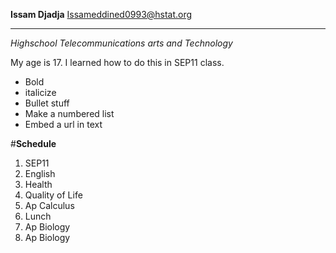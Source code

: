 **Issam Djadja**
Issameddined0993@hstat.org  

---
*Highschool Telecommunications arts and Technology*

My age is 17. I learned how to do this in SEP11 class.
* Bold
* italicize
* Bullet stuff
* Make a numbered list
* Embed a url in text


#**Schedule**

1) SEP11
2) English
3) Health
4) Quality of Life
5) Ap Calculus
6) Lunch
7) Ap Biology
8) Ap Biology
